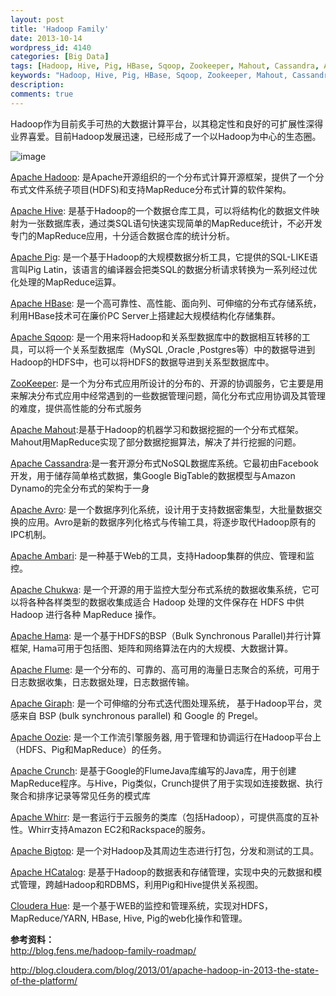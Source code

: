 ```yaml
---
layout: post
title: 'Hadoop Family'
date: 2013-10-14
wordpress_id: 4140
categories: [Big Data]
tags: [Hadoop, Hive, Pig, HBase, Sqoop, Zookeeper, Mahout, Cassandra, Avro, Ambari, Chukwa, Hama, Flume, Giraph, Oozie, Crunch, Whirr, Bigtop, HCatalog, Hue]
keywords: "Hadoop, Hive, Pig, HBase, Sqoop, Zookeeper, Mahout, Cassandra, Avro, Ambari, Chukwa, Hama, Flume, Giraph, Oozie, Crunch, Whirr, Bigtop, HCatalog, Hue"
description: 
comments: true
---
```

Hadoop作为目前炙手可热的大数据计算平台，以其稳定性和良好的可扩展性深得业界喜爱。目前Hadoop发展迅速，已经形成了一个以Hadoop为中心的生态圈。

![image](/images/uploads/2013/10/Hadoop.png)

[Apache Hadoop](http://hadoop.apache.org/): 是Apache开源组织的一个分布式计算开源框架，提供了一个分布式文件系统子项目(HDFS)和支持MapReduce分布式计算的软件架构。

[Apache Hive](http://hive.apache.org/): 是基于Hadoop的一个数据仓库工具，可以将结构化的数据文件映射为一张数据库表，通过类SQL语句快速实现简单的MapReduce统计，不必开发专门的MapReduce应用，十分适合数据仓库的统计分析。

[Apache Pig](http://pig.apache.org/): 是一个基于Hadoop的大规模数据分析工具，它提供的SQL-LIKE语言叫Pig Latin，该语言的编译器会把类SQL的数据分析请求转换为一系列经过优化处理的MapReduce运算。

[Apache HBase](http://hbase.apache.org/): 是一个高可靠性、高性能、面向列、可伸缩的分布式存储系统，利用HBase技术可在廉价PC Server上搭建起大规模结构化存储集群。

[Apache Sqoop](http://sqoop.apache.org/): 是一个用来将Hadoop和关系型数据库中的数据相互转移的工具，可以将一个关系型数据库（MySQL ,Oracle ,Postgres等）中的数据导进到Hadoop的HDFS中，也可以将HDFS的数据导进到关系型数据库中。

[ZooKeeper](http://zookeeper.apache.org/): 是一个为分布式应用所设计的分布的、开源的协调服务，它主要是用来解决分布式应用中经常遇到的一些数据管理问题，简化分布式应用协调及其管理的难度，提供高性能的分布式服务

[Apache Mahout](http://mahout.apache.org/):是基于Hadoop的机器学习和数据挖掘的一个分布式框架。Mahout用MapReduce实现了部分数据挖掘算法，解决了并行挖掘的问题。

[Apache Cassandra](http://cassandra.apache.org/):是一套开源分布式NoSQL数据库系统。它最初由Facebook开发，用于储存简单格式数据，集Google BigTable的数据模型与Amazon Dynamo的完全分布式的架构于一身

[Apache Avro](http://avro.apache.org/): 是一个数据序列化系统，设计用于支持数据密集型，大批量数据交换的应用。Avro是新的数据序列化格式与传输工具，将逐步取代Hadoop原有的IPC机制。

[Apache Ambari](http://incubator.apache.org/ambari/): 是一种基于Web的工具，支持Hadoop集群的供应、管理和监控。

[Apache Chukwa](http://incubator.apache.org/chukwa/): 是一个开源的用于监控大型分布式系统的数据收集系统，它可以将各种各样类型的数据收集成适合 Hadoop 处理的文件保存在 HDFS 中供 Hadoop 进行各种 MapReduce 操作。

[Apache Hama](http://hama.apache.org/): 是一个基于HDFS的BSP（Bulk Synchronous Parallel)并行计算框架, Hama可用于包括图、矩阵和网络算法在内的大规模、大数据计算。

[Apache Flume](http://flume.apache.org/): 是一个分布的、可靠的、高可用的海量日志聚合的系统，可用于日志数据收集，日志数据处理，日志数据传输。

[Apache Giraph](http://giraph.apache.org/): 是一个可伸缩的分布式迭代图处理系统， 基于Hadoop平台，灵感来自 BSP (bulk synchronous parallel) 和 Google 的 Pregel。

[Apache Oozie](http://oozie.apache.org/): 是一个工作流引擎服务器, 用于管理和协调运行在Hadoop平台上（HDFS、Pig和MapReduce）的任务。

[Apache Crunch](http://incubator.apache.org/crunch/): 是基于Google的FlumeJava库编写的Java库，用于创建MapReduce程序。与Hive，Pig类似，Crunch提供了用于实现如连接数据、执行聚合和排序记录等常见任务的模式库

[Apache Whirr](http://whirr.apache.org/): 是一套运行于云服务的类库（包括Hadoop），可提供高度的互补性。Whirr支持Amazon EC2和Rackspace的服务。

[Apache Bigtop](http://bigtop.apache.org/): 是一个对Hadoop及其周边生态进行打包，分发和测试的工具。

[Apache HCatalog](http://incubator.apache.org/hcatalog/): 是基于Hadoop的数据表和存储管理，实现中央的元数据和模式管理，跨越Hadoop和RDBMS，利用Pig和Hive提供关系视图。

[Cloudera Hue](http://cloudera.github.io/hue/): 是一个基于WEB的监控和管理系统，实现对HDFS，MapReduce/YARN, HBase, Hive, Pig的web化操作和管理。


**参考资料：**    
<http://blog.fens.me/hadoop-family-roadmap/>

<http://blog.cloudera.com/blog/2013/01/apache-hadoop-in-2013-the-state-of-the-platform/>